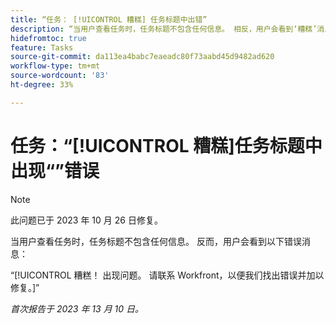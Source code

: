 ```yaml
---
title: “任务： [!UICONTROL 糟糕] 任务标题中出错”
description: “当用户查看任务时，任务标题不包含任何信息。 相反，用户会看到‘糟糕’消息。”
hidefromtoc: true
feature: Tasks
source-git-commit: da113ea4babc7eaeadc80f73aabd45d9482ad620
workflow-type: tm+mt
source-wordcount: '83'
ht-degree: 33%

---
```



# 任务：“[!UICONTROL 糟糕]任务标题中出现“”错误

>[!NOTE]
>
>此问题已于 2023 年 10 月 26 日修复。

当用户查看任务时，任务标题不包含任何信息。 反而，用户会看到以下错误消息：

“[!UICONTROL 糟糕！ 出现问题。 请联系 Workfront，以便我们找出错误并加以修复。]”


_首次报告于 2023 年 13 月 10 日。_

